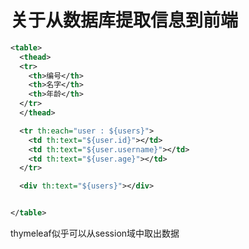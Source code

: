 # 关于从数据库提取信息到前端

```xml
<table>
  <thead>
  <tr>
    <th>编号</th>
    <th>名字</th>
    <th>年龄</th>
  </tr>
  </thead>

  <tr th:each="user : ${users}">
    <td th:text="${user.id}"></td>
    <td th:text="${user.username}"></td>
    <td th:text="${user.age}"></td>
  </tr>

  <div th:text="${users}"></div>


</table>

```

thymeleaf似乎可以从session域中取出数据

